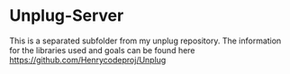 ﻿# Unplug-Server
 
This is a separated subfolder from my unplug repository. The information for the libraries used and goals can be found here https://github.com/Henrycodeproj/Unplug
